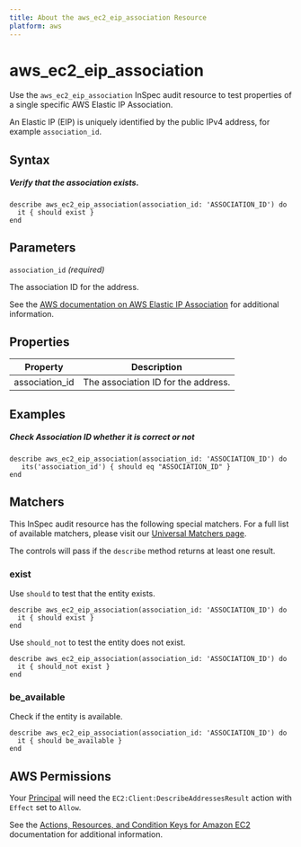 ```yaml
---
title: About the aws_ec2_eip_association Resource
platform: aws
---
```


# aws_ec2_eip_association

Use the `aws_ec2_eip_association` InSpec audit resource to test properties of a single specific AWS Elastic IP Association.

An Elastic IP (EIP) is uniquely identified by the public IPv4 address, for example `association_id`.

## Syntax

##### Verify that the association exists.

    describe aws_ec2_eip_association(association_id: 'ASSOCIATION_ID') do
      it { should exist }
    end

## Parameters

`association_id` _(required)_

The association ID for the address.

See the [AWS documentation on AWS Elastic IP Association](https://docs.aws.amazon.com/AWSCloudFormation/latest/UserGuide/aws-properties-ec2-eip-association.html) for additional information.

## Properties

| Property | Description |
| --- | --- |
| association_id | The association ID for the address. |

## Examples

##### Check Association ID whether it is correct or not

    describe aws_ec2_eip_association(association_id: 'ASSOCIATION_ID') do
       its('association_id') { should eq "ASSOCIATION_ID" }
    end

## Matchers

This InSpec audit resource has the following special matchers. For a full list of available matchers, please visit our [Universal Matchers page](https://www.inspec.io/docs/reference/matchers/).

The controls will pass if the `describe` method returns at least one result.

### exist

Use `should` to test that the entity exists.

    describe aws_ec2_eip_association(association_id: 'ASSOCIATION_ID') do
      it { should exist }
    end

Use `should_not` to test the entity does not exist.

    describe aws_ec2_eip_association(association_id: 'ASSOCIATION_ID') do
      it { should_not exist }
    end

### be_available

Check if the entity is available.

    describe aws_ec2_eip_association(association_id: 'ASSOCIATION_ID') do
      it { should be_available }
    end

## AWS Permissions

Your [Principal](https://docs.aws.amazon.com/IAM/latest/UserGuide/intro-structure.html#intro-structure-principal) will need the `EC2:Client:DescribeAddressesResult` action with `Effect` set to `Allow`.

See the [Actions, Resources, and Condition Keys for Amazon EC2](https://docs.aws.amazon.com/IAM/latest/UserGuide/list_amazonec2.html) documentation for additional information.